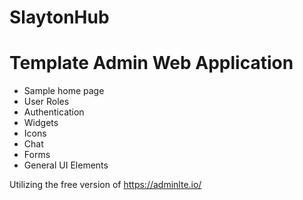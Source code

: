 # SlaytonHub
# Template Admin Web Application
- Sample home page
- User Roles
- Authentication 
- Widgets
- Icons
- Chat 
- Forms
- General UI Elements 

Utilizing the free version of https://adminlte.io/
